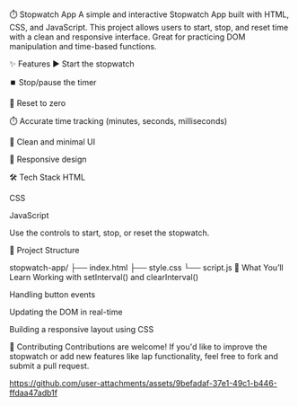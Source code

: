 ⏱️ Stopwatch App
A simple and interactive Stopwatch App built with HTML, CSS, and JavaScript. This project allows users to start, stop, and reset time with a clean and responsive interface. Great for practicing DOM manipulation and time-based functions.

✨ Features
▶️ Start the stopwatch

⏹️ Stop/pause the timer

🔁 Reset to zero

⏱️ Accurate time tracking (minutes, seconds, milliseconds)

🎨 Clean and minimal UI

📱 Responsive design

🛠️ Tech Stack
HTML

CSS

JavaScript

Use the controls to start, stop, or reset the stopwatch.

📁 Project Structure

stopwatch-app/
├── index.html
├── style.css
└── script.js
🧠 What You’ll Learn
Working with setInterval() and clearInterval()

Handling button events

Updating the DOM in real-time

Building a responsive layout using CSS

🙌 Contributing
Contributions are welcome! If you'd like to improve the stopwatch or add new features like lap functionality, feel free to fork and submit a pull request.

https://github.com/user-attachments/assets/9befadaf-37e1-49c1-b446-ffdaa47adb1f
